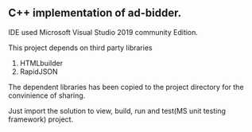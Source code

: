 ## C++ implementation of ad-bidder. 

IDE used Microsoft Visual Studio 2019 community Edition.

This project depends on third party libraries
1) HTMLbuilder 
2) RapidJSON

The dependent libraries has been copied to the project directory for the convinience of sharing.

Just import the solution to view, build, run and test(MS unit testing framework) project.
